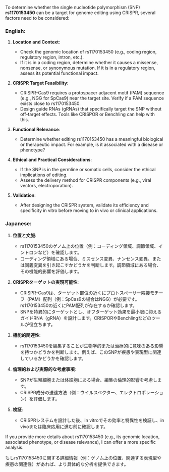 To determine whether the single nucleotide polymorphism (SNP) **rs1170153450** can be a target for genome editing using CRISPR, several factors need to be considered:

### English:
1. **Location and Context**:
   - Check the genomic location of rs1170153450 (e.g., coding region, regulatory region, intron, etc.).
   - If it is in a coding region, determine whether it causes a missense, nonsense, or synonymous mutation. If it is in a regulatory region, assess its potential functional impact.

2. **CRISPR Target Feasibility**:
   - CRISPR-Cas9 requires a protospacer adjacent motif (PAM) sequence (e.g., NGG for SpCas9) near the target site. Verify if a PAM sequence exists close to rs1170153450.
   - Design guide RNAs (gRNAs) that specifically target the SNP without off-target effects. Tools like CRISPOR or Benchling can help with this.

3. **Functional Relevance**:
   - Determine whether editing rs1170153450 has a meaningful biological or therapeutic impact. For example, is it associated with a disease or phenotype?

4. **Ethical and Practical Considerations**:
   - If the SNP is in the germline or somatic cells, consider the ethical implications of editing.
   - Assess the delivery method for CRISPR components (e.g., viral vectors, electroporation).

5. **Validation**:
   - After designing the CRISPR system, validate its efficiency and specificity in vitro before moving to in vivo or clinical applications.

### Japanese:
1. **位置と文脈**:
   - rs1170153450のゲノム上の位置（例：コーディング領域、調節領域、イントロンなど）を確認します。
   - コーディング領域にある場合、ミスセンス変異、ナンセンス変異、または同義変異を引き起こすかどうかを判断します。調節領域にある場合、その機能的影響を評価します。

2. **CRISPRターゲットの実現可能性**:
   - CRISPR-Cas9は、ターゲット部位の近くにプロトスペーサー隣接モチーフ（PAM）配列（例：SpCas9の場合はNGG）が必要です。rs1170153450の近くにPAM配列が存在するか確認します。
   - SNPを特異的にターゲットとし、オフターゲット効果を最小限に抑えるガイドRNA（gRNA）を設計します。CRISPORやBenchlingなどのツールが役立ちます。

3. **機能的関連性**:
   - rs1170153450を編集することが生物学的または治療的に意味のある影響を持つかどうかを判断します。例えば、このSNPが疾患や表現型に関連しているかどうかを確認します。

4. **倫理的および実際的な考慮事項**:
   - SNPが生殖細胞または体細胞にある場合、編集の倫理的影響を考慮します。
   - CRISPR成分の送達方法（例：ウイルスベクター、エレクトロポレーション）を評価します。

5. **検証**:
   - CRISPRシステムを設計した後、in vitroでその効率と特異性を検証し、in vivoまたは臨床応用に進む前に確認します。

If you provide more details about rs1170153450 (e.g., its genomic location, associated phenotype, or disease relevance), I can offer a more specific analysis.

もしrs1170153450に関する詳細情報（例：ゲノム上の位置、関連する表現型や疾患の関連性）があれば、より具体的な分析を提供できます。